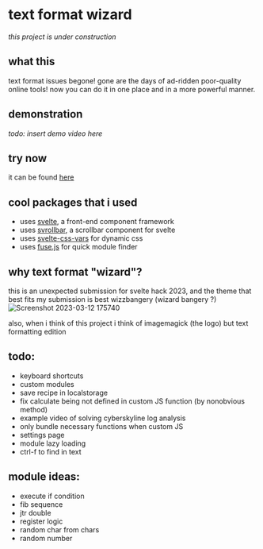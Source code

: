 # text format wizard

*this project is under construction*

## what this

text format issues begone!
gone are the days of ad-ridden poor-quality online tools! now you can do it in one place and in a more powerful manner.

## demonstration

*todo: insert demo video here*

## try now

it can be found [here](https://quasar.name/text-format-wizard/)

## cool packages that i used

- uses [svelte](https://svelte.dev/), a front-end component framework
- uses [svrollbar](https://github.com/daylilyfield/svrollbar), a scrollbar component for svelte
- uses [svelte-css-vars](https://github.com/kaisermann/svelte-css-vars) for dynamic css
- uses [fuse.js](https://fusejs.io/) for quick module finder

## why text format "wizard"?

this is an unexpected submission for svelte hack 2023, and the theme that best fits my submission is best wizzbangery (wizard bangery ?)
![Screenshot 2023-03-12 175740](https://user-images.githubusercontent.com/70716985/224576150-6f115b38-b836-4137-9941-baecfbf885f4.png)

also, when i think of this project i think of imagemagick (the logo) but text formatting edition

## todo:
- keyboard shortcuts
- custom modules
- save recipe in localstorage
- fix calculate being not defined in custom JS function (by nonobvious method)
- example video of solving cyberskyline log analysis
- only bundle necessary functions when custom JS
- settings page
- module lazy loading
- ctrl-f to find in text

## module ideas:
- execute if condition
- fib sequence
- jtr double
- register logic
- random char from chars
- random number
